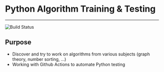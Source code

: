 # Python Algorithm Training & Testing
---
![Build Status](https://github.com/Legoota/PythonAlgorithmTraining/workflows/pytest/badge.svg)
## Purpose

* Discover and try to work on algorithms from various subjects (graph theory, number sorting, ...)
* Working with Github Actions to automate Python testing
